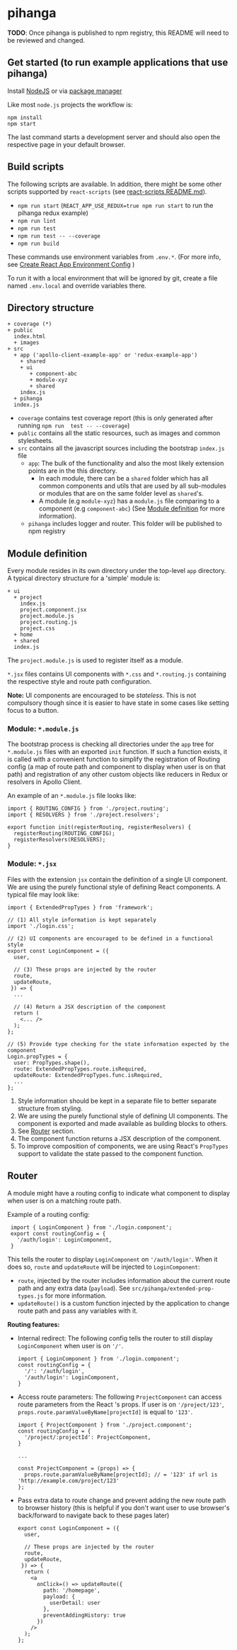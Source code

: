 # pihanga

__TODO__: Once pihanga is published to npm registry, this README will need to be reviewed 
and 
changed.

## Get started (to run example applications that use pihanga)
Install [NodeJS](https://nodejs.org/en/) or via [package manager](https://nodejs.org/en/download/package-manager/)

Like most `node.js` projects the workflow is:

    npm install
    npm start

The last command starts a development server and should also open the respective page in your 
default browser.

## Build scripts

The following scripts are available. In addition, there might be some other scripts supported by 
`react-scripts` (see [react-scripts.README.md](./react-scripts.README.md)).

* `npm run start` (`REACT_APP_USE_REDUX=true npm run start` to run the pihanga redux example)
* `npm run lint`
* `npm run test`
* `npm run test -- --coverage` 
* `npm run build`

These commands use environment variables from `.env.*`. (For more info, see [Create React App Environment Config](https://facebook.github.io/create-react-app/docs/adding-custom-environment-variables#what-other-env-files-can-be-used) )

To run it with a local environment that will be ignored by git, create a file named `.env.local` 
and override variables there.

## Directory structure

    + coverage (*)
    + public
      index.html
      + images
    + src
      + app ('apollo-client-example-app' or 'redux-example-app')
        + shared
        + ui
           + component-abc
           + module-xyz
           + shared
        index.js
      + pihanga
      index.js      
- `coverage` contains test coverage report (this is only generated after running `npm run 
test -- --coverage`)
- `public` contains all the static resources, such as images and common stylesheets.
- `src` contains all the javascript sources including the bootstrap `index.js` file
  - `app`: The bulk of the functionality and also the most likely extension points are in the 
  this directory.
     - In each module, there can be a `shared` folder which has all common components and utils that are
        used by all sub-modules or modules that are on the same folder level as `shared`'s.
     - A module (e.g `module-xyz`) has a `module.js` file comparing to a component (e.g 
     `component-abc`) (See [Module definition](#module-definition) for more information).
  - `pihanga` includes logger and router. This folder will be published to npm registry 

## Module definition

Every module resides in its own directory under the top-level `app` directory. A 
typical directory structure for a 'simple' module is:

    + ui
      + project
        index.js
        project.component.jsx
        project.module.js
        project.routing.js
        project.css
      + home
      + shared
      index.js

The `project.module.js` is used to register itself as a module.

`*.jsx` files contains UI components with `*.css` and `*.routing.js` containing 
the respective style and route path configuration.

**Note:** UI components are encouraged to be _stateless_. This is not compulsory though since it
 is easier to have state in some cases like setting focus to a button.

### Module: `*.module.js`

The bootstrap process is checking all directories under the `app` tree for `*.module.js` files 
with an exported `init` function. If such
a function exists, it is called with a convenient function to simplify the registration of Routing 
config (a map of route path and component to 
display when user is on that path) and registration of any other custom objects like reducers in 
Redux or resolvers in Apollo Client.

An example of an `*.module.js` file looks like:

    import { ROUTING_CONFIG } from './project.routing';
    import { RESOLVERS } from './project.resolvers';
    
    export function init(registerRouting, registerResolvers) {
      registerRouting(ROUTING_CONFIG);
      registerResolvers(RESOLVERS);
    }

### Module: `*.jsx`

Files with the extension `jsx` contain the definition of a single UI component.
We are using the purely functional style of defining React components. A typical
file may look like:

    import { ExtendedPropTypes } from 'framework';

    // (1) All style information is kept separately
    import './login.css';

    // (2) UI components are encouraged to be defined in a functional style
    export const LoginComponent = ({ 
      user, 
      
      // (3) These props are injected by the router
      route, 
      updateRoute,
     }) => {
      ...
      
      // (4) Return a JSX description of the component
      return (
        <... />
      );
    };

    // (5) Provide type checking for the state information expected by the component
    Login.propTypes = {
      user: PropTypes.shape(),
      route: ExtendedPropTypes.route.isRequired,
      updateRoute: ExtendedPropTypes.func.isRequired,
      ...
    };

1. Style information should be kept in a separate file to better separate structure
from styling.
1. We are using the purely functional style of defining UI components. The component is exported 
and made available as building blocks to others. 
1. See [Router](#router) section.
1. The component function returns a JSX description of the component.
1. To improve composition of components, we are using React's `PropTypes` support to 
validate the state passed to the component function.

## Router
A module might have a routing config to indicate what component to display when user is on a 
matching route path.

Example of a routing config:

     import { LoginComponent } from './login.component';
     export const routingConfig = {
       '/auth/login': LoginComponent,
     }

This tells the router to display `LoginComponent` on `'/auth/login'`.
When it does so, `route` and `updateRoute` will be injected to `LoginComponent`:
 - `route`, injected by the router includes information about the current route path and any extra 
 data 
 (`payload`). See
 `src/pihanga/extended-prop-types.js` for more information.
 - `updateRoute()` is a custom function injected by the application to change route path and pass 
 any variables with it.
  
__Routing features:__
- Internal redirect: The following config tells the router to still display `LoginComponent` 
when user is on `'/'`.

 
      import { LoginComponent } from './login.component';
      const routingConfig = {
        '/': '/auth/login',
        '/auth/login': LoginComponent,
      }
      
- Access route parameters: The following `ProjectComponent` can access route parameters from the 
React 's props. If user is on `'/project/123'`, `props.route.paramValueByName[projectId]` is equal 
to `'123'`.

 
      import { ProjectComponent } from './project.component';
      const routingConfig = {
        '/project/:projectId': ProjectComponent,
      }
      
      ...
      
      const ProjectComponent = (props) => {
        props.route.paramValueByName[projectId]; // = '123' if url is 'http://example.com/project/123'
      };
      
- Pass extra data to route change and prevent adding the new route path to browser history (this is 
helpful if you don't want user to use browser's back/forward to navigate back to these pages later)


      export const LoginComponent = ({
        user, 
        
        // These props are injected by the router
        route, 
        updateRoute,
       }) => {
        return (
          <a 
            onClick=() => updateRoute({
              path: '/homepage',
              payload: {
                userDetail: user
              },
              preventAddingHistory: true
            })
          />
        );
      };
